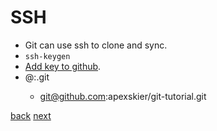 # SSH

- Git can use ssh to clone and sync.
- `ssh-keygen`
- [Add key to github](https://github.com/settings/ssh).
- <user>@<server>:<path-to-repository>.git
  - git@github.com:apexskier/git-tutorial.git

[back](01-02-GitHub.md) [next](02-00-git-init.md)
